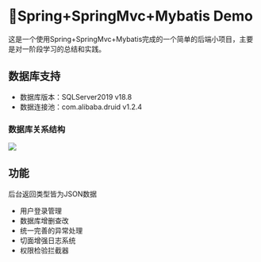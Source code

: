 # :leaves:Spring+SpringMvc+Mybatis Demo

这是一个使用Spring+SpringMvc+Mybatis完成的一个简单的后端小项目，主要是对一阶段学习的总结和实践。

## 数据库支持

- 数据库版本：SQLServer2019 v18.8
- 数据连接池：com.alibaba.druid v1.2.4

### 数据库关系结构

![](https://i.loli.net/2021/03/06/UNPfvjZbqduOBJA.jpg)

## 功能

后台返回类型皆为JSON数据

- 用户登录管理
- 数据库增删查改
- 统一完善的异常处理
- 切面增强日志系统
- 权限检验拦截器
